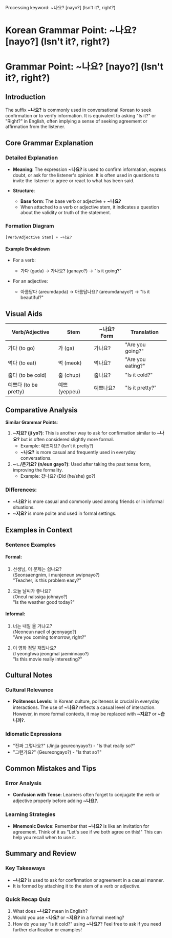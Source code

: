 Processing keyword: ~나요? [nayo?] (Isn't it?, right?)
# Korean Grammar Point: ~나요? [nayo?] (Isn't it?, right?)
# Grammar Point: ~나요? [nayo?] (Isn't it?, right?)
## Introduction
The suffix **~나요?** is commonly used in conversational Korean to seek confirmation or to verify information. It is equivalent to asking "Is it?" or "Right?" in English, often implying a sense of seeking agreement or affirmation from the listener.
## Core Grammar Explanation
### Detailed Explanation
- **Meaning**: The expression **~나요?** is used to confirm information, express doubt, or ask for the listener's opinion. It is often used in questions to invite the listener to agree or react to what has been said.
  
- **Structure**: 
  - **Base form**: The base verb or adjective + **~나요?**
  - When attached to a verb or adjective stem, it indicates a question about the validity or truth of the statement.
  
### Formation Diagram
```
[Verb/Adjective Stem] + ~나요?
```
#### Example Breakdown
- For a verb: 
  - 가다 (gada) → 가나요? (ganayo?) → "Is it going?"
  
- For an adjective: 
  - 아름답다 (areumdapda) → 아름답나요? (areumdanayo?) → "Is it beautiful?"
## Visual Aids
| Verb/Adjective  | Stem       | ~나요? Form   | Translation          |
|------------------|------------|----------------|-----------------------|
| 가다 (to go)     | 가 (ga)    | 가나요?        | "Are you going?"      |
| 먹다 (to eat)    | 먹 (meok)  | 먹나요?        | "Are you eating?"     |
| 춥다 (to be cold)| 춥 (chup)  | 춥나요?        | "Is it cold?"         |
| 예쁘다 (to be pretty) | 예쁘 (yeppeu) | 예쁘나요?   | "Is it pretty?"       |
## Comparative Analysis
**Similar Grammar Points**:
1. **~지요? (ji yo?)**: This is another way to ask for confirmation similar to **~나요?** but is often considered slightly more formal.
   - Example: 예쁘지요? (Isn't it pretty?)
   - **~나요?** is more casual and frequently used in everyday conversations.
2. **~ㄴ/은가요? (n/eun gayo?)**: Used after taking the past tense form, improving the formality.
   - Example: 갔나요? (Did (he/she) go?) 
### Differences:
- **~나요?** is more casual and commonly used among friends or in informal situations.
- **~지요?** is more polite and used in formal settings.
## Examples in Context
### Sentence Examples
#### Formal:
1. 선생님, 이 문제는 쉽나요?  
   (Seonsaengnim, i munjeneun swipnayo?)  
   "Teacher, is this problem easy?"
   
2. 오늘 날씨가 좋나요?  
   (Oneul nalssiga johnayo?)  
   "Is the weather good today?"
#### Informal:
1. 너는 내일 올 거냐고?  
   (Neoneun naeil ol geonyago?)  
   "Are you coming tomorrow, right?"
   
2. 이 영화 정말 재밌나요?  
   (I yeonghwa jeongmal jaeminnayo?)  
   "Is this movie really interesting?" 
## Cultural Notes
### Cultural Relevance
- **Politeness Levels**: In Korean culture, politeness is crucial in everyday interactions. The use of **~나요?** reflects a casual level of interaction. However, in more formal contexts, it may be replaced with **~지요?** or **~습니까?**.
### Idiomatic Expressions 
- "진짜 그렇나요?" (Jinjja geureonyayo?) - "Is that really so?"
- "그런가요?" (Geureongayo?) - "Is that so?"
## Common Mistakes and Tips
### Error Analysis
- **Confusion with Tense**: Learners often forget to conjugate the verb or adjective properly before adding **~나요?**.
  
### Learning Strategies
- **Mnemonic Device**: Remember that **~나요?** is like an invitation for agreement. Think of it as "Let's see if we both agree on this!" This can help you recall when to use it.
## Summary and Review
### Key Takeaways
- **~나요?** is used to ask for confirmation or agreement in a casual manner.
- It is formed by attaching it to the stem of a verb or adjective.
### Quick Recap Quiz
1. What does **~나요?** mean in English?
2. Would you use **~나요?** or **~지요?** in a formal meeting?
3. How do you say "Is it cold?" using **~나요?**?
Feel free to ask if you need further clarification or examples!
